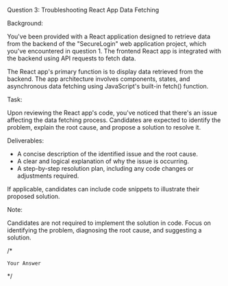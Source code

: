 Question 3: Troubleshooting React App Data Fetching

Background:

You've been provided with a React application designed to retrieve data from the backend of the "SecureLogin" web application project, which you've encountered in question 1. The frontend React app is integrated with the backend using API requests to fetch data.

The React app's primary function is to display data retrieved from the backend. The app architecture involves components, states, and asynchronous data fetching using JavaScript's built-in fetch() function.

Task:

Upon reviewing the React app's code, you've noticed that there's an issue affecting the data fetching process. Candidates are expected to identify the problem, explain the root cause, and propose a solution to resolve it.  

Deliverables:

- A concise description of the identified issue and the root cause.
- A clear and logical explanation of why the issue is occurring.
- A step-by-step resolution plan, including any code changes or adjustments required.

If applicable, candidates can include code snippets to illustrate their proposed solution.  

Note:

Candidates are not required to implement the solution in code. Focus on identifying the problem, diagnosing the root cause, and suggesting a solution.

/*

    Your Answer

*/
